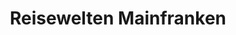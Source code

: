 ---
title: "Reisewelten Mainfranken"
url: /waldbuettelbrunn/reisewelten-mainfranken/
shop: Reisebüro
---